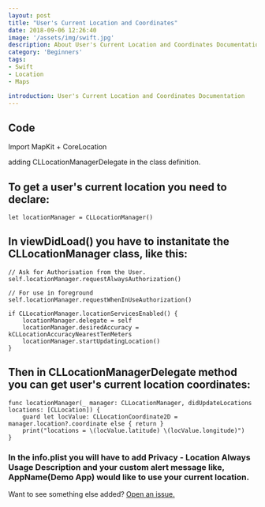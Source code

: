 ```yaml
---
layout: post
title: "User's Current Location and Coordinates"
date: 2018-09-06 12:26:40
image: '/assets/img/swift.jpg'
description: About User's Current Location and Coordinates Documentation
category: 'Beginners'
tags:
- Swift
- Location
- Maps

introduction: User's Current Location and Coordinates Documentation
---
```



## Code

Import MapKit + CoreLocation

adding CLLocationManagerDelegate in the class definition.

## To get a user's current location you need to declare:
```
let locationManager = CLLocationManager()

````
## In viewDidLoad() you have to instanitate the CLLocationManager class, like this:
```
// Ask for Authorisation from the User.
self.locationManager.requestAlwaysAuthorization() 

// For use in foreground
self.locationManager.requestWhenInUseAuthorization()

if CLLocationManager.locationServicesEnabled() {
    locationManager.delegate = self
    locationManager.desiredAccuracy = kCLLocationAccuracyNearestTenMeters
    locationManager.startUpdatingLocation()
}

```
## Then in CLLocationManagerDelegate method you can get user's current location coordinates:
```
func locationManager(_ manager: CLLocationManager, didUpdateLocations locations: [CLLocation]) {
    guard let locValue: CLLocationCoordinate2D = manager.location?.coordinate else { return }
    print("locations = \(locValue.latitude) \(locValue.longitude)")
}
```

### In the info.plist you will have to add Privacy - Location Always Usage Description and your custom alert message like, AppName(Demo App) would like to use your current location.


Want to see something else added? <a href="https://yugn27.github.io/contact/">Open an issue.</a>
